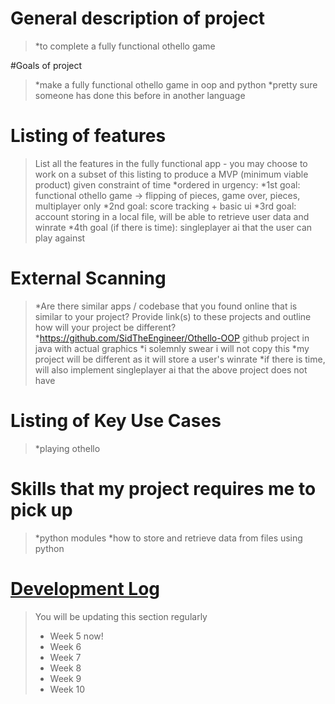 # General description of project
> *to complete a fully functional othello game 

#Goals of project
> *make a fully functional othello game in oop and python 
> *pretty sure someone has done this before in another language 


# Listing of features
> List all the features in the fully functional app - you may choose to work on a subset of this listing to produce a MVP (minimum viable product) given constraint of time
> *ordered in urgency: 
> *1st goal: functional othello game -> flipping of pieces, game over, pieces, multiplayer only 
> *2nd goal: score tracking + basic ui 
> *3rd  goal: account storing in a local file, will be able to retrieve user data and winrate
> *4th goal (if there is time): singleplayer ai that the user can play against 

# External Scanning
> *Are there similar apps / codebase that you found online that is similar to your project?  Provide link(s) to these projects and outline how will your project be different?
> *https://github.com/SidTheEngineer/Othello-OOP github project in java with actual graphics 
> *i solemnly swear i will not copy this 
> *my project will be different as it will store a user's winrate 
> *if there is time, will also implement singleplayer ai that the above project does not have 

# Listing of Key Use Cases
> *playing othello 

# Skills that my project requires me to pick up
> *python modules 
> *how to store and retrieve data from files using python 


# [Development Log](/devlog.md)
> You will be updating this section regularly
> - Week 5 now!
> - Week 6
> - Week 7
> - Week 8
> - Week 9
> - Week 10
